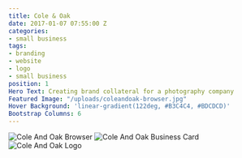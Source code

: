 ```yaml
---
title: Cole & Oak
date: 2017-01-07 07:55:00 Z
categories:
- small business
tags:
- branding
- website
- logo
- small business
position: 1
Hero Text: Creating brand collateral for a photography company
Featured Image: "/uploads/coleandoak-browser.jpg"
Hover Background: 'linear-gradient(122deg, #B3C4C4, #BDCDCD)'
Bootstrap Columns: 6
---
```


![Cole And Oak Browser](/uploads/coleandoak-browser.jpg)
![Cole And Oak Business Card](/uploads/coleandoak-business-card-wide.jpg)
![Cole And Oak Logo](/uploads/coleandoak-logo.jpg)
